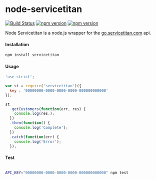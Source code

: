 # node-servicetitan
[![Build Status](https://travis-ci.org/maxmclau/node-servicetitan.svg?branch=master)](https://travis-ci.org/maxmclau/node-servicetitan) [![npm version](https://badge.fury.io/js/servicetitan.svg)](https://badge.fury.io/js/servicetitan) [![npm version](https://david-dm.org/maxmclau/node-servicetitan.svg)](https://github.com/maxmclau/node-servicetitan/blob/master/package.json)

Node Servicetitan is a node.js wrapper for the [go.servicetitan.com](https://servicetitan.com/) api.

#### Installation

```bash
npm install servicetitan
```

#### Usage
```js
'use strict';

var st = require('servicetitan')({
  key : '00000000-0000-0000-0000-000000000000'
});

st
  .getCustomers(function(err, res) {
    console.log(res.);
  })
  .then(function() {
    console.log('Complete');
  })
  .catch(function(err) {
    console.log('Error');
  });
```

#### Test
```bash

API_KEY="00000000-0000-0000-0000-000000000000" npm test
```
